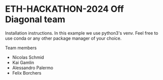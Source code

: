 # ETH-HACKATHON-2024 Off Diagonal team

Installation instructions. In this example we use python3's venv. Feel free to use conda or any other package manager of your choice.

Team members
- Nicolas Schmid
- Kai Gamlin
- Alessandro Palermo
- Felix Borchers
